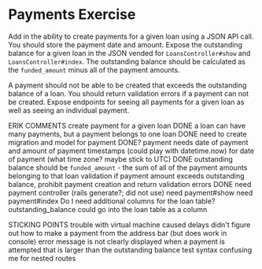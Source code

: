# Payments Exercise

Add in the ability to create payments for a given loan using a JSON API call. You should store the payment date and amount. Expose the outstanding balance for a given loan in the JSON vended for `LoansController#show` and `LoansController#index`. The outstanding balance should be calculated as the `funded_amount` minus all of the payment amounts.

A payment should not be able to be created that exceeds the outstanding balance of a loan. You should return validation errors if a payment can not be created. Expose endpoints for seeing all payments for a given loan as well as seeing an individual payment.

ERIK COMMENTS
create payment for a given loan
DONE a loan can have many payments, but a payment belongs to one loan
DONE need to create migration and model for payment
DONE? payment needs date of payment and amount of payment
  timestamps (could play with datetime.now) for date of payment (what time zone? maybe stick to UTC)
DONE outstanding balance should be `funded_amount` - the sum of all of the payment amounts belonging to that loan
validation
  if payment amount exceeds outstanding balance, prohibit payment creation and return validation errors
DONE need payment controller (rails generate?; did not use)
  need payment#show
  need payment#index
Do I need additional columns for the loan table?
  outstanding_balance could go into the loan table as a column

STICKING POINTS
trouble with virtual machine caused delays
didn't figure out how to make a payment from the address bar (but does work in console)
error message is not clearly displayed when a payment is attempted that is larger than the outstanding balance
test syntax confusing me for nested routes
